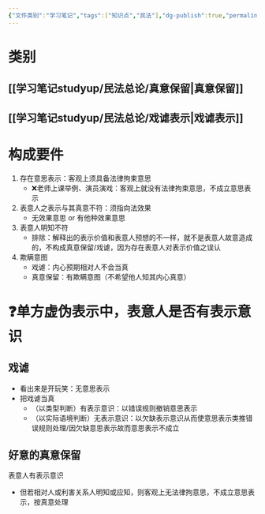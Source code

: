 ```yaml
---
{"文件类别":"学习笔记","tags":["知识点","民法"],"dg-publish":true,"permalink":"/学习笔记studyup/民法总论/单方虚伪表示/","dgPassFrontmatter":true,"created":"2024-10-13T21:52:13.749+08:00","updated":"2024-11-24T19:43:59.690+08:00"}
---
```


# 类别
## [[学习笔记studyup/民法总论/真意保留\|真意保留]]
## [[学习笔记studyup/民法总论/戏谑表示\|戏谑表示]]
# 构成要件
1. 存在意思表示：客观上须具备法律拘束意思
	- ❌老师上课举例、演员演戏：客观上就没有法律拘束意思，不成立意思表示
2. 表意人之表示与其真意不符：须指向法效果
	- 无效果意思 or 有他种效果意思
3. 表意人明知不符
	- 排除：解释出的表示价值和表意人预想的不一样，就不是表意人故意造成的，不构成真意保留/戏谑，因为存在表意人对表示价值之误认
4. 欺瞒意图
	- 戏谑：内心预期相对人不会当真
	- 真意保留：有欺瞒意图（不希望他人知其内心真意）
# ❓单方虚伪表示中，表意人是否有表示意识
## 戏谑
- 看出来是开玩笑：无意思表示
- 把戏谑当真
	- （以类型判断）有表示意识：以错误规则撤销意思表示
	- （以实际语境判断）无表示意识：以欠缺表示意识从而使意思表示类推错误规则处理/因欠缺意思表示故而意思表示不成立
## 好意的真意保留
表意人有表示意识
- 但若相对人或利害关系人明知或应知，则客观上无法律拘意思，不成立意思表示，按真意处理
